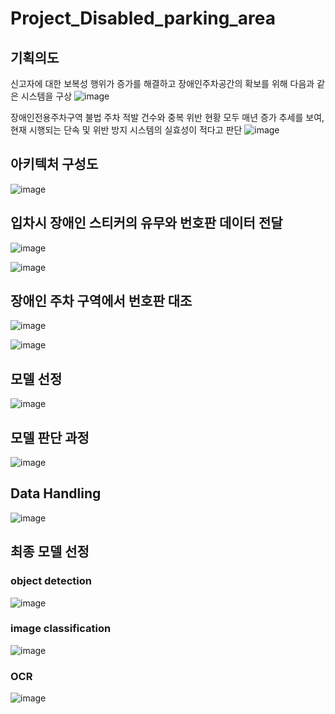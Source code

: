 # Project_Disabled_parking_area

## 기획의도

신고자에 대한 보복성 행위가 증가를 해결하고 장애인주차공간의 확보를 위해 다음과 같은 시스템을 구상
![image](https://user-images.githubusercontent.com/97171635/215324944-00e746da-83b9-49e7-b89c-9e08278c7f6c.png)

장애인전용주차구역 불법 주차 적발 건수와 중복 위반 현황 모두 매년 증가 추세를 보여, 현재 시행되는 단속 및 위반 방지 시스템의 실효성이 적다고 판단
![image](https://user-images.githubusercontent.com/97171635/215324760-05087d75-6918-4df8-8c0f-9a5b6725bb4c.png)


## 아키텍처 구성도
![image](https://user-images.githubusercontent.com/97171635/182345268-c4096c3c-b2d6-4af7-81f6-e12557e08f00.png)

## 입차시 장애인 스티커의 유무와 번호판 데이터 전달
![image](https://user-images.githubusercontent.com/97171635/182345391-2e24ad06-b05b-4f3d-ba24-aecaa1e8ab3d.png)

![image](https://user-images.githubusercontent.com/97171635/204138544-092e0020-d90a-4733-a028-3780e7cc852c.png)

## 장애인 주차 구역에서 번호판 대조
![image](https://user-images.githubusercontent.com/97171635/182345452-82b6ab1a-ee0a-41c4-8092-def56343b870.png)

![image](https://user-images.githubusercontent.com/97171635/204138588-fcb494b5-fabd-4502-a74a-eb0187843528.png)


## 모델 선정
![image](https://user-images.githubusercontent.com/97171635/184114754-55e112df-df63-44b4-bcce-6e7216f336a0.png)

## 모델 판단 과정
![image](https://user-images.githubusercontent.com/97171635/184114604-521f94f4-0df3-4b1e-ace0-eea7549e58a6.png)

## Data Handling
![image](https://user-images.githubusercontent.com/97171635/184115048-8a386d9b-726c-46e3-bd88-7739f49bd603.png)

## 최종 모델 선정
### object detection
![image](https://user-images.githubusercontent.com/97171635/184115174-2f3c0b71-0f86-4146-9e95-a16fd40353aa.png)

### image classification
![image](https://user-images.githubusercontent.com/97171635/184115208-d095cd44-60d9-4de1-bbec-ce68552dc93d.png)

### OCR
![image](https://user-images.githubusercontent.com/97171635/184115246-88565dc1-f29b-4008-aeae-d0d391f24626.png)
